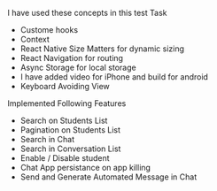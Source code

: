 I have used these concepts in this test Task

- Custome hooks
- Context
- React Native Size Matters for dynamic sizing
- React Navigation for routing
- Async Storage for local storage
- I have added video for iPhone and build for android
- Keyboard Avoiding View

Implemented Following Features

- Search on Students List
- Pagination on Students List
- Search in Chat
- Search in Conversation List
- Enable / Disable student
- Chat App persistance on app killing
- Send and Generate Automated Message in Chat